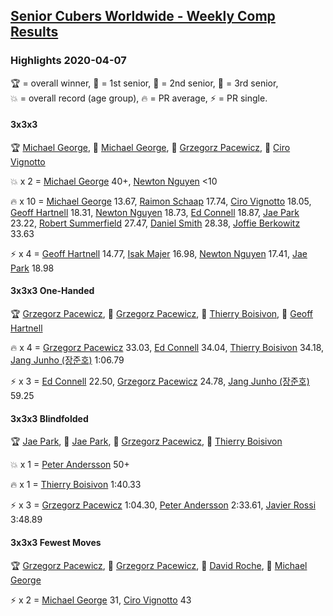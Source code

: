 <style>table {white-space: nowrap;}</style>

## [Senior Cubers Worldwide - Weekly Comp Results](/scw-comp/results/)
### Highlights 2020-04-07

<span style="white-space: nowrap;">🏆 = overall winner</span>, <span style="white-space: nowrap;">🥇 = 1st senior</span>, <span style="white-space: nowrap;">🥈 = 2nd senior</span>, <span style="white-space: nowrap;">🥉 = 3rd senior</span>, <span style="white-space: nowrap;">💥 = overall record (age group)</span>, <span style="white-space: nowrap;">🔥 = PR average</span>, <span style="white-space: nowrap;">⚡ = PR single</span>.

#### 3x3x3

🏆 [Michael George](../../persons/michael_george/333.md), 🥇 [Michael George](../../persons/michael_george/333.md), 🥈 [Grzegorz Pacewicz](../../persons/grzegorz_pacewicz/333.md), 🥉 [Ciro Vignotto](../../persons/ciro_vignotto/333.md)

💥 x 2 = [Michael George](../../persons/michael_george/333.md) 40+, [Newton Nguyen](../../persons/newton_nguyen/333.md) <10

🔥 x 10 = [Michael George](../../persons/michael_george/333.md) 13.67, [Raimon Schaap](../../persons/raimon_schaap/333.md) 17.74, [Ciro Vignotto](../../persons/ciro_vignotto/333.md) 18.05, [Geoff Hartnell](../../persons/geoff_hartnell/333.md) 18.31, [Newton Nguyen](../../persons/newton_nguyen/333.md) 18.73, [Ed Connell](../../persons/ed_connell/333.md) 18.87, [Jae Park](../../persons/jae_park/333.md) 23.22, [Robert Summerfield](../../persons/robert_summerfield/333.md) 27.47, [Daniel Smith](../../persons/daniel_smith/333.md) 28.38, [Joffie Berkowitz](../../persons/joffie_berkowitz/333.md) 33.63

⚡ x 4 = [Geoff Hartnell](../../persons/geoff_hartnell/333.md) 14.77, [Isak Majer](../../persons/isak_majer/333.md) 16.98, [Newton Nguyen](../../persons/newton_nguyen/333.md) 17.41, [Jae Park](../../persons/jae_park/333.md) 18.98

#### 3x3x3 One-Handed

🏆 [Grzegorz Pacewicz](../../persons/grzegorz_pacewicz/333oh.md), 🥇 [Grzegorz Pacewicz](../../persons/grzegorz_pacewicz/333oh.md), 🥈 [Thierry Boisivon](../../persons/thierry_boisivon/333oh.md), 🥉 [Geoff Hartnell](../../persons/geoff_hartnell/333oh.md)

🔥 x 4 = [Grzegorz Pacewicz](../../persons/grzegorz_pacewicz/333oh.md) 33.03, [Ed Connell](../../persons/ed_connell/333oh.md) 34.04, [Thierry Boisivon](../../persons/thierry_boisivon/333oh.md) 34.18, [Jang Junho (장준호)](../../persons/jang_junho/333oh.md) 1:06.79

⚡ x 3 = [Ed Connell](../../persons/ed_connell/333oh.md) 22.50, [Grzegorz Pacewicz](../../persons/grzegorz_pacewicz/333oh.md) 24.78, [Jang Junho (장준호)](../../persons/jang_junho/333oh.md) 59.25

#### 3x3x3 Blindfolded

🏆 [Jae Park](../../persons/jae_park/333bf.md), 🥇 [Jae Park](../../persons/jae_park/333bf.md), 🥈 [Grzegorz Pacewicz](../../persons/grzegorz_pacewicz/333bf.md), 🥉 [Thierry Boisivon](../../persons/thierry_boisivon/333bf.md)

💥 x 1 = [Peter Andersson](../../persons/peter_andersson/333bf.md) 50+

🔥 x 1 = [Thierry Boisivon](../../persons/thierry_boisivon/333bf.md) 1:40.33

⚡ x 3 = [Grzegorz Pacewicz](../../persons/grzegorz_pacewicz/333bf.md) 1:04.30, [Peter Andersson](../../persons/peter_andersson/333bf.md) 2:33.61, [Javier Rossi](../../persons/javier_rossi/333bf.md) 3:48.89

#### 3x3x3 Fewest Moves

🏆 [Grzegorz Pacewicz](../../persons/grzegorz_pacewicz/333fm.md), 🥇 [Grzegorz Pacewicz](../../persons/grzegorz_pacewicz/333fm.md), 🥈 [David Roche](../../persons/david_roche/333fm.md), 🥈 [Michael George](../../persons/michael_george/333fm.md)

⚡ x 2 = [Michael George](../../persons/michael_george/333fm.md) 31, [Ciro Vignotto](../../persons/ciro_vignotto/333fm.md) 43


<!-- Global site tag (gtag.js) - Google Analytics -->
<script async src="https://www.googletagmanager.com/gtag/js?id=UA-86348435-3"></script>
<script>window.dataLayer = window.dataLayer || []; function gtag() {dataLayer.push(arguments);} gtag('js', new Date()); gtag('config', 'UA-86348435-3');</script>

